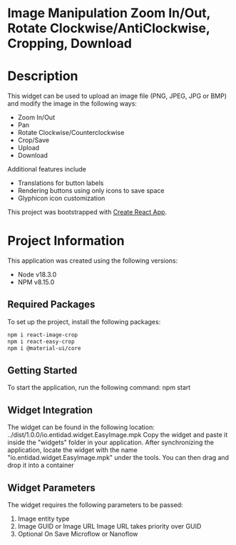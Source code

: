 # Image Manipulation Zoom In/Out, Rotate Clockwise/AntiClockwise, Cropping, Download

# Description

This widget can be used to upload an image file (PNG, JPEG, JPG or BMP) and modify the image in the following ways: 
- Zoom In/Out
- Pan
- Rotate Clockwise/Counterclockwise
- Crop/Save
- Upload
- Download

Additional features include

- Translations for button labels
- Rendering buttons using only icons to save space
- Glyphicon icon customization

This project was bootstrapped with [Create React App](https://github.com/facebook/create-react-app).

# Project Information

This application was created using the following versions:
- Node v18.3.0
- NPM  v8.15.0

## Required Packages

To set up the project, install the following packages:
```bash
npm i react-image-crop
npm i react-easy-crop
npm i @material-ui/core
```

## Getting Started

To start the application, run the following command:
npm start

## Widget Integration
The widget can be found in the following location:
../dist/1.0.0/io.entidad.widget.EasyImage.mpk
Copy the widget and paste it inside the "widgets" folder in your application. After synchronizing the application, locate the widget with the name "io.entidad.widget.EasyImage.mpk" under the tools. You can then drag and drop it into a container

## Widget Parameters
The widget requires the following parameters to be passed:

1. Image entity type
2. Image GUID or Image URL
   Image URL takes priority over GUID
3. Optional On Save Microflow or Nanoflow
